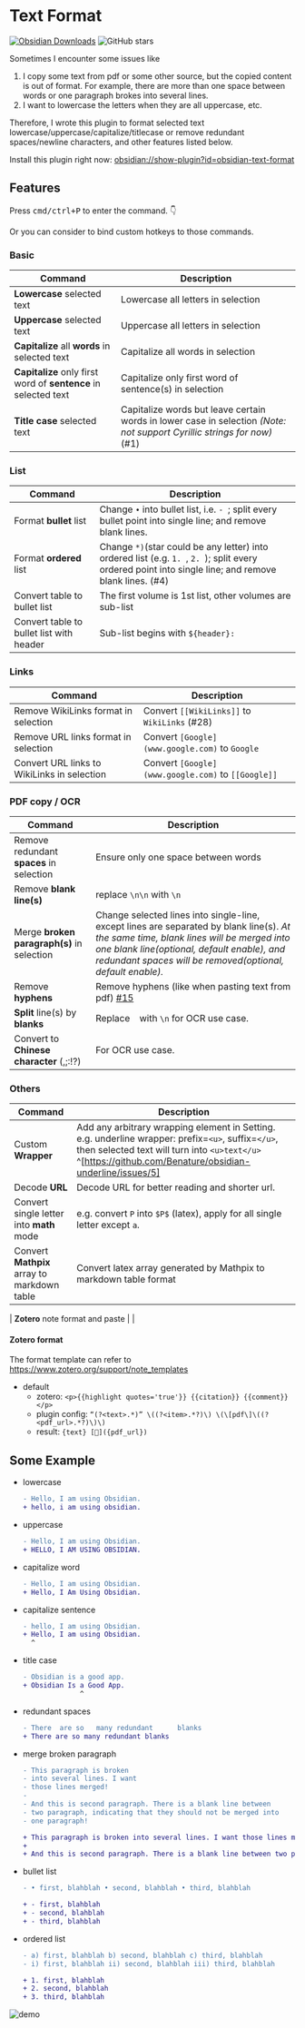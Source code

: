 # Text Format

[![Obsidian Downloads](https://img.shields.io/badge/dynamic/json?color=7e6ad6&labelColor=34208c&label=Obsidian%20Downloads&query=$['obsidian-text-format'].downloads&url=https://raw.githubusercontent.com/obsidianmd/obsidian-releases/master/community-plugin-stats.json&)](obsidian://show-plugin?id=obsidian-text-format) ![GitHub stars](https://img.shields.io/github/stars/Benature/obsidian-text-format?style=flat)

Sometimes I encounter some issues like  
1. I copy some text from pdf or some other source, but the copied content is out of format. For example, there are more than one space between words or one paragraph brokes into several lines.  
2. I want to lowercase the letters when they are all uppercase, etc.

Therefore, I wrote this plugin to format selected text lowercase/uppercase/capitalize/titlecase or remove redundant spaces/newline characters, and other features listed below.

Install this plugin right now: <obsidian://show-plugin?id=obsidian-text-format>
## Features

Press <kbd>cmd/ctrl+P</kbd> to enter the command. 👇

Or you can consider to bind custom hotkeys to those commands.

### Basic

| Command                                                         | Description                                                                                                             |
| --------------------------------------------------------------- | ----------------------------------------------------------------------------------------------------------------------- |
| **Lowercase** selected text                                     | Lowercase all letters in selection                                                                                      |
| **Uppercase** selected text                                     | Uppercase all letters in selection                                                                                      |
| **Capitalize** all **words** in selected text                   | Capitalize all words in selection                                                                                       |
| **Capitalize** only first word of **sentence** in selected text | Capitalize only first word of sentence(s) in selection                                                                  |
| **Title case** selected text                                    | Capitalize words but leave certain words in lower case in selection *(Note: not support Cyrillic strings for now)* (#1) |


### List
| Command                                  | Description                                                                                                                                           |
| ---------------------------------------- | ----------------------------------------------------------------------------------------------------------------------------------------------------- |
| Format **bullet** list                   | Change `•` into bullet list, i.e. `- `; split every bullet point into single line; and remove blank lines.                                            |
| Format **ordered** list                  | Change `*)`(star could be any letter) into ordered list (e.g. `1. `, `2. `); split every ordered point into single line; and remove blank lines. (#4) |
| Convert table to bullet list             | The first volume is 1st list, other volumes are sub-list                                                                                              |
| Convert table to bullet list with header | Sub-list begins with `${header}: `                                                                                                                    |
### Links

| Command                                     | Description                                        |
| ------------------------------------------- | -------------------------------------------------- |
| Remove WikiLinks format in selection        | Convert `[[WikiLinks]]` to `WikiLinks` (#28)       |
| Remove URL links format in selection        | Convert `[Google](www.google.com)` to `Google`     |
| Convert URL links to WikiLinks in selection | Convert `[Google](www.google.com)` to `[[Google]]` |

### PDF copy / OCR

| Command                                    | Description                                                                                                                                                                                                                                        |
| ------------------------------------------ | -------------------------------------------------------------------------------------------------------------------------------------------------------------------------------------------------------------------------------------------------- |
| Remove redundant **spaces** in selection   | Ensure only one space between words                                                                                                                                                                                                                |
| Remove **blank line(s)**                   | replace `\n\n` with `\n`                                                                                                                                                                                                                           |
| Merge **broken paragraph(s)** in selection | Change selected lines into single-line, except lines are separated by blank line(s). *At the same time, blank lines will be merged into one blank line(optional, default enable), and redundant spaces will be removed(optional, default enable).* |
| Remove **hyphens**                         | Remove hyphens (like when pasting text from pdf) [#15](https://github.com/Benature/obsidian-text-format/issues/15)                                                                                                                                 |
| **Split** line(s) by **blanks**            | Replace ` ` with `\n` for OCR use case.                                                                                                                                                                                                            |
| Convert to **Chinese character** (,;:!?)   | For OCR use case.                                                                                                                                                                                                                                  |


### Others
| Command                                     | Description                                                                                                                                                                                                    |
| ------------------------------------------- | -------------------------------------------------------------------------------------------------------------------------------------------------------------------------------------------------------------- |
| Custom **Wrapper**                          | Add any arbitrary wrapping element in Setting. e.g. underline wrapper: prefix=`<u>`, suffix=`</u>`, then selected text will turn into `<u>text</u>` ^[https://github.com/Benature/obsidian-underline/issues/5] |
| Decode **URL**                              | Decode URL for better reading and shorter url.                                                                                                                                                                 |
| Convert single letter into **math** mode    | e.g. convert `P` into `$P$` (latex), apply for all single letter except `a`.                                                                                                                                   |
| Convert **Mathpix** array to markdown table | Convert latex array generated by Mathpix to markdown table format                                                                                                                                              |

| **Zotero** note format and paste            |                                                                                                                                                                                                                |

#### Zotero format
The format template can refer to https://www.zotero.org/support/note_templates
- default
  - zotero: `<p>{{highlight quotes='true'}} {{citation}} {{comment}}</p>`
  - plugin config: `“(?<text>.*)” \((?<item>.*?)\) \(\[pdf\]\((?<pdf_url>.*?)\)\)`
  - result: `{text} [🔖]({pdf_url})`


## Some Example


- lowercase
  ```diff
  - Hello, I am using Obsidian.
  + hello, i am using obsidian.
  ```
- uppercase
  ```diff
  - Hello, I am using Obsidian.
  + HELLO, I AM USING OBSIDIAN.
  ```
- capitalize word
  ```diff
  - Hello, I am using Obsidian.
  + Hello, I Am Using Obsidian.
  ```
- capitalize sentence
  ```diff
  - hello, I am using Obsidian.
  + Hello, I am using Obsidian.
    ^
  ```
- title case
  ```diff
  - Obsidian is a good app.
  + Obsidian Is a Good App.
                ^
  ```
- redundant spaces
  ```diff
  - There  are so   many redundant      blanks
  + There are so many redundant blanks
  ```
- merge broken paragraph
  ```diff
  - This paragraph is broken 
  - into several lines. I want 
  - those lines merged!
  - 
  - And this is second paragraph. There is a blank line between 
  - two paragraph, indicating that they should not be merged into 
  - one paragraph!

  + This paragraph is broken into several lines. I want those lines merged!
  +
  + And this is second paragraph. There is a blank line between two paragraph, indicating that they should not be merged into one paragraph!
  ```
- bullet list
  ```diff
  - • first, blahblah • second, blahblah • third, blahblah
  
  + - first, blahblah 
  + - second, blahblah 
  + - third, blahblah
  ```
- ordered list
  ```diff
  - a) first, blahblah b) second, blahblah c) third, blahblah
  - i) first, blahblah ii) second, blahblah iii) third, blahblah
  
  + 1. first, blahblah 
  + 2. second, blahblah 
  + 3. third, blahblah
  ```
![demo](https://user-images.githubusercontent.com/35028647/121776728-149ea500-cbc1-11eb-89ee-f4afcb0816ed.gif)
